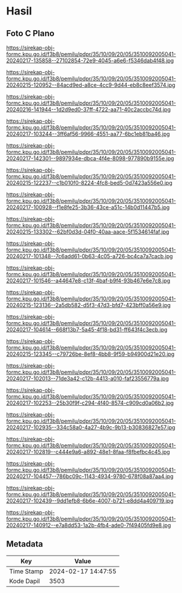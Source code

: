 # Hasil

## Foto C Plano

https://sirekap-obj-formc.kpu.go.id/f3b8/pemilu/pdpr/35/10/09/20/05/3510092005041-20240217-135858--27102854-72e9-4045-a6e6-f5346dab4f48.jpg

https://sirekap-obj-formc.kpu.go.id/f3b8/pemilu/pdpr/35/10/09/20/05/3510092005041-20240215-120952--84acd9ed-a8ce-4cc9-9d44-eb8c8eef3574.jpg

https://sirekap-obj-formc.kpu.go.id/f3b8/pemilu/pdpr/35/10/09/20/05/3510092005041-20240216-141944--1d2d9ed0-37ff-4722-aa71-40c2accbc74d.jpg

https://sirekap-obj-formc.kpu.go.id/f3b8/pemilu/pdpr/35/10/09/20/05/3510092005041-20240217-103244--3ff6af56-9966-4551-aa77-6bc1eb81ba46.jpg

https://sirekap-obj-formc.kpu.go.id/f3b8/pemilu/pdpr/35/10/09/20/05/3510092005041-20240217-142301--9897934e-dbca-4f4e-8098-977890b9155e.jpg

https://sirekap-obj-formc.kpu.go.id/f3b8/pemilu/pdpr/35/10/09/20/05/3510092005041-20240215-122237--c1b010f0-8224-4fc8-bed5-0d7423a556e0.jpg

https://sirekap-obj-formc.kpu.go.id/f3b8/pemilu/pdpr/35/10/09/20/05/3510092005041-20240217-100928--f1e8fe25-3b36-43ce-a51c-14b0d11447b5.jpg

https://sirekap-obj-formc.kpu.go.id/f3b8/pemilu/pdpr/35/10/09/20/05/3510092005041-20240215-133302--62bf0d3d-04f0-40aa-aace-5f1534614faf.jpg

https://sirekap-obj-formc.kpu.go.id/f3b8/pemilu/pdpr/35/10/09/20/05/3510092005041-20240217-101348--7c6add61-0b63-4c05-a726-bc4ca7a7cacb.jpg

https://sirekap-obj-formc.kpu.go.id/f3b8/pemilu/pdpr/35/10/09/20/05/3510092005041-20240217-101546--a44647e8-c13f-4baf-b9f4-93b467e6e7c8.jpg

https://sirekap-obj-formc.kpu.go.id/f3b8/pemilu/pdpr/35/10/09/20/05/3510092005041-20240215-123136--2a5db582-d5f3-47d3-bfd7-423bff0a56e9.jpg

https://sirekap-obj-formc.kpu.go.id/f3b8/pemilu/pdpr/35/10/09/20/05/3510092005041-20240217-104614--668f13b7-5a45-4f18-bd31-ff643f4c3ecb.jpg

https://sirekap-obj-formc.kpu.go.id/f3b8/pemilu/pdpr/35/10/09/20/05/3510092005041-20240215-123345--c79726be-8ef8-4bb8-9f59-b94900d21e20.jpg

https://sirekap-obj-formc.kpu.go.id/f3b8/pemilu/pdpr/35/10/09/20/05/3510092005041-20240217-102013--71de3a42-c12b-4413-a010-faf23556779a.jpg

https://sirekap-obj-formc.kpu.go.id/f3b8/pemilu/pdpr/35/10/09/20/05/3510092005041-20240217-102253--25b30f9f-c294-4f40-8574-c909cd0a06b2.jpg

https://sirekap-obj-formc.kpu.go.id/f3b8/pemilu/pdpr/35/10/09/20/05/3510092005041-20240217-102935--334c58a0-4a27-4b9c-9b13-b30836827e57.jpg

https://sirekap-obj-formc.kpu.go.id/f3b8/pemilu/pdpr/35/10/09/20/05/3510092005041-20240217-102819--c444e9a6-a892-48e1-8faa-f8fbefbc4c45.jpg

https://sirekap-obj-formc.kpu.go.id/f3b8/pemilu/pdpr/35/10/09/20/05/3510092005041-20240217-104457--786bc09c-1143-4934-9780-678f08a87aa4.jpg

https://sirekap-obj-formc.kpu.go.id/f3b8/pemilu/pdpr/35/10/09/20/05/3510092005041-20240217-102439--9dd1efb8-6b6e-4007-b721-e8dd4a409719.jpg

https://sirekap-obj-formc.kpu.go.id/f3b8/pemilu/pdpr/35/10/09/20/05/3510092005041-20240217-140912--e7a8dd53-1a2b-4fb4-ade0-7f49405fd9e8.jpg


## Metadata

| Key        | Value               |
| ---------- | ------------------- |
| Time Stamp | 2024-02-17 14:47:55 |
| Kode Dapil | 3503                |



